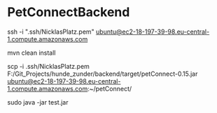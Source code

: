 # PetConnectBackend
 
ssh -i ".ssh/NicklasPlatz.pem" ubuntu@ec2-18-197-39-98.eu-central-1.compute.amazonaws.com

mvn clean install

scp -i .ssh/NicklasPlatz.pem F:/Git_Projects/hunde_zunder/backend/target/petConnect-0.15.jar ubuntu@ec2-18-197-39-98.eu-central-1.compute.amazonaws.com:~/petConnect/

sudo java -jar test.jar
